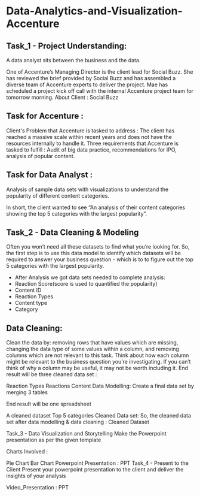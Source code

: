 # Data-Analytics-and-Visualization-Accenture
## Task_1 - Project Understanding:
A data analyst sits between the business and the data.

One of Accenture’s Managing Director is the client lead for Social Buzz.
She has reviewed the brief provided by Social Buzz and has assembled a diverse team of Accenture experts to deliver the project.
Mae has scheduled a project kick off call with the internal Accenture project team for tomorrow morning.
About Client : Social Buzz

## Task for Accenture :
Client's Problem that Accenture is tasked to address : The client has reached a massive scale within recent years and does not have the resources internally to handle it.
Three requirements that Accenture is tasked to fulfill : Audit of big data practice, recommendations for IPO, analysis of popular content.

## Task for Data Analyst :
Analysis of sample data sets with visualizations to understand the popularity of different content categories.

In short, the client wanted to see “An analysis of their content categories showing the top 5 categories with the largest popularity”.

## Task_2 - Data Cleaning & Modeling
Often you won’t need all these datasets to find what you’re looking for.
So, the first step is to use this data model to identify which datasets will be required to answer your business question - which is to to figure out the top 5 categories with the largest popularity. 
* After Analysis we got data sets needed to complete analysis:
* Reaction Score(score is used to quantified the popularity)
* Content ID
* Reaction Types
* Content type
* Category
## Data Cleaning:
Clean the data by:
removing rows that have values which are missing,
changing the data type of some values within a column, and
removing columns which are not relevant to this task.
Think about how each column might be relevant to the business question you’re investigating. If you can’t think of why a column may be useful, it may not be worth including it.
End result will be three cleaned data set :

Reaction Types
Reactions
Content
Data Modelling:
Create a final data set by merging 3 tables

End result will be one spreadsheet

A cleaned dataset
Top 5 categories
Cleaned Data set:
So, the cleaned data set after data modelling & data cleaning : Cleaned Dataset

Task_3 - Data Visualization and Storytelling
Make the Powerpoint presentation as per the given template

Charts Involved :

Pie Chart
Bar Chart
Powerpoint Presentation : PPT
Task_4 - Present to the Client
Present your powerpoint presentation to the client and deliver the insights of your analysis

Video_Presentation : PPT
